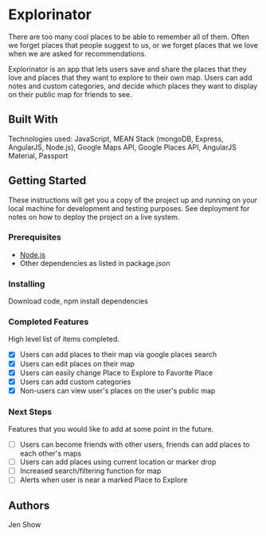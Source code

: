 # Explorinator

There are too many cool places to be able to remember all of them. Often we forget places that people suggest to us, or we forget places that we love when we are asked for recommendations.

Explorinator is an app that lets users save and share the places that they love and places that they want to explore to their own map. Users can add notes and custom categories, and decide which places they want to display on their public map for friends to see.

## Built With

Technologies used: JavaScript, MEAN Stack (mongoDB, Express, AngularJS, Node.js), Google Maps API, Google Places API, AngularJS Material, Passport


## Getting Started

These instructions will get you a copy of the project up and running on your local machine for development and testing purposes. See deployment for notes on how to deploy the project on a live system.

### Prerequisites

- [Node.js](https://nodejs.org/en/)
- Other dependencies as listed in package.json


### Installing

Download code, npm install dependencies

### Completed Features

High level list of items completed.

- [x] Users can add places to their map via google places search
- [x] Users can edit places on their map
- [x] Users can easily change Place to Explore to Favorite Place
- [x] Users can add custom categories
- [x] Non-users can view user's places on the user's public map

### Next Steps

Features that you would like to add at some point in the future.

- [ ] Users can become friends with other users, friends can add places to each other's maps
- [ ] Users can add places using current location or marker drop
- [ ] Increased search/filtering function for map
- [ ] Alerts when user is near a marked Place to Explore

## Authors

Jen Show


